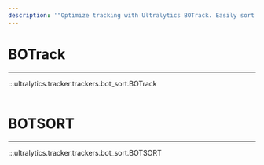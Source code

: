 ```yaml
---
description: '"Optimize tracking with Ultralytics BOTrack. Easily sort and track bots with BOTSORT. Streamline data collection for improved performance."'
---
```


# BOTrack
---
:::ultralytics.tracker.trackers.bot_sort.BOTrack
<br><br>

# BOTSORT
---
:::ultralytics.tracker.trackers.bot_sort.BOTSORT
<br><br>